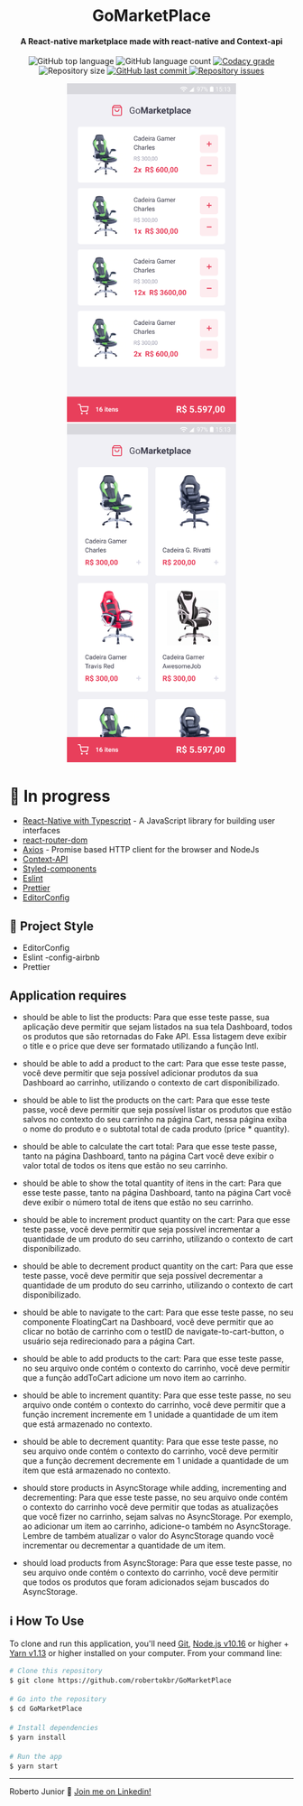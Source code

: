 <h1 align="center">
 GoMarketPlace
</h1>

<h4 align="center">
A React-native marketplace made with react-native and Context-api
</h4>
<p align="center">
  <img alt="GitHub top language" src="https://img.shields.io/github/languages/top/robertokbr/GoMarketPlace.svg">

  <img alt="GitHub language count" src="https://img.shields.io/github/languages/count/robertokbr/GoMarketPlace.svg">

  <a href="https://www.codacy.com/app/robertokbr/GoMarketPlace?utm_source=github.com&amp;utm_medium=referral&amp;utm_content=robertokbr/GoMarketPlace&amp;utm_campaign=Badge_Grade">
    <img alt="Codacy grade" src="https://img.shields.io/codacy/grade/1b577a07dda843aba09f4bc55d1af8fc.svg">
  </a>

  <img alt="Repository size" src="https://img.shields.io/github/repo-size/robertokbr/GoMarketPlace.svg">
  <a href="https://github.com/robertokbr/GoMarketPlace/commits/master">
    <img alt="GitHub last commit" src="https://img.shields.io/github/last-commit/robertokbr/GoMarketPlace.svg">
  </a>

  <a href="https://github.com/robertokbr/GoMarketPlace/issues">
    <img alt="Repository issues" src="https://img.shields.io/github/issues/robertokbr/GoMarketPlace.svg">
  </a>
</p>

<p align="center">
 <img src="https://github.com/robertokbr/GoMarketPlace/blob/master/.Github/Carrinho.png" width="300px"/> <img src="https://github.com/robertokbr/GoMarketPlace/blob/master/.Github/Listagem.png" width="300px"/>
</p>


# 🚧 In progress

- [React-Native with Typescript](https://reactjs.org) - A JavaScript library for building user interfaces
- [react-router-dom]()
- [Axios](https://github.com/axios/axios) - Promise based HTTP client for the browser and NodeJs
- [Context-API]()
- [Styled-components]()
- [Eslint]()
- [Prettier]()
- [EditorConfig]()

## 🎈 Project Style

* EditorConfig
* Eslint -config-airbnb
* Prettier

## Application requires

- should be able to list the products: Para que esse teste passe, sua aplicação deve permitir que sejam listados na sua tela Dashboard, todos os produtos que são retornadas do Fake API. Essa listagem deve exibir o title e o price que deve ser formatado utilizando a função Intl.

- should be able to add a product to the cart: Para que esse teste passe, você deve permitir que seja possível adicionar produtos da sua Dashboard ao carrinho, utilizando o contexto de cart disponibilizado.

- should be able to list the products on the cart: Para que esse teste passe, você deve permitir que seja possível listar os produtos que estão salvos no contexto do seu carrinho na página Cart, nessa página exiba o nome do produto e o subtotal total de cada produto (price * quantity).

- should be able to calculate the cart total: Para que esse teste passe, tanto na página Dashboard, tanto na página Cart você deve exibir o valor total de todos os itens que estão no seu carrinho.


- should be able to show the total quantity of itens in the cart: Para que esse teste passe, tanto na página Dashboard, tanto na página Cart você deve exibir o número total de itens que estão no seu carrinho.

- should be able to increment product quantity on the cart: Para que esse teste passe, você deve permitir que seja possível incrementar a quantidade de um produto do seu carrinho, utilizando o contexto de cart disponibilizado.

- should be able to decrement product quantity on the cart: Para que esse teste passe, você deve permitir que seja possível decrementar a quantidade de um produto do seu carrinho, utilizando o contexto de cart disponibilizado.

- should be able to navigate to the cart: Para que esse teste passe, no seu componente FloatingCart na Dashboard, você deve permitir que ao clicar no botão de carrinho com o testID de navigate-to-cart-button, o usuário seja redirecionado para a página Cart.

- should be able to add products to the cart: Para que esse teste passe, no seu arquivo onde contém o contexto do carrinho, você deve permitir que a função addToCart adicione um novo item ao carrinho.

- should be able to increment quantity: Para que esse teste passe, no seu arquivo onde contém o contexto do carrinho, você deve permitir que a função increment incremente em 1 unidade a quantidade de um item que está armazenado no contexto.

- should be able to decrement quantity: Para que esse teste passe, no seu arquivo onde contém o contexto do carrinho, você deve permitir que a função decrement decremente em 1 unidade a quantidade de um item que está armazenado no contexto.

- should store products in AsyncStorage while adding, incrementing and decrementing: Para que esse teste passe, no seu arquivo onde contém o contexto do carrinho você deve permitir que todas as atualizações que você fizer no carrinho, sejam salvas no AsyncStorage. Por exemplo, ao adicionar um item ao carrinho, adicione-o também no AsyncStorage. Lembre de também atualizar o valor do AsyncStorage quando você incrementar ou decrementar a quantidade de um item.

- should load products from AsyncStorage: Para que esse teste passe, no seu arquivo onde contém o contexto do carrinho, você deve permitir que todos os produtos que foram adicionados sejam buscados do AsyncStorage.

## :information_source: How To Use

To clone and run this application, you'll need [Git](https://git-scm.com), [Node.js v10.16][nodejs] or higher + [Yarn v1.13][yarn] or higher installed on your computer. From your command line:

```bash
# Clone this repository
$ git clone https://github.com/robertokbr/GoMarketPlace

# Go into the repository
$ cd GoMarketPlace

# Install dependencies
$ yarn install

# Run the app
$ yarn start
```
---


Roberto Junior :wave: [Join me on Linkedin!](https://www.linkedin.com/in/robertojrcdc/)

[nodejs]: https://nodejs.org/
[yarn]: https://yarnpkg.com/
[vc]: https://code.visualstudio.com/
[vceditconfig]: https://marketplace.visualstudio.com/items?itemName=EditorConfig.EditorConfig
[vceslint]: https://marketplace.visualstudio.com/items?itemName=dbaeumer.vscode-eslint
